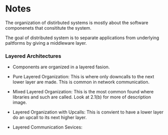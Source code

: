 # Notes

The organization of distirbuted systems is mostly about the software componenets that consititute the system. 

The goal of distributed system is to separate applications from underlying paltforms by giving a middleware layer. 

### Layered Architectures 

* Components are organized in a layered fasion. 

* Pure Layered Organization: This is where only downcalls to the next lower layer are made. This is common in network communication.

* Mixed Layered Organization: This is the most common found where libraries and such are called. Look at 2.1(b) for more of description image. 

* Layered Organization with Upcalls: This is convient to have a lower layer do an upcall to its next higher layer. 

* Layered Communication Sevices: 



